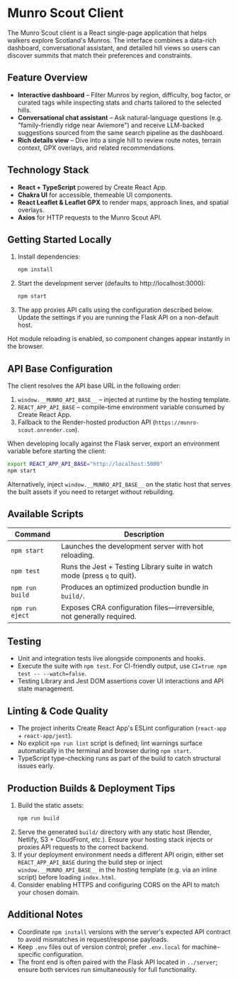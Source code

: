 # Munro Scout Client

The Munro Scout client is a React single-page application that helps walkers explore Scotland's Munros. The interface combines a data-rich dashboard, conversational assistant, and detailed hill views so users can discover summits that match their preferences and constraints.

## Feature Overview

- **Interactive dashboard** – Filter Munros by region, difficulty, bog factor, or curated tags while inspecting stats and charts tailored to the selected hills.
- **Conversational chat assistant** – Ask natural-language questions (e.g. "family-friendly ridge near Aviemore") and receive LLM-backed suggestions sourced from the same search pipeline as the dashboard.
- **Rich details view** – Dive into a single hill to review route notes, terrain context, GPX overlays, and related recommendations.

## Technology Stack

- **React + TypeScript** powered by Create React App.
- **Chakra UI** for accessible, themeable UI components.
- **React Leaflet & Leaflet GPX** to render maps, approach lines, and spatial overlays.
- **Axios** for HTTP requests to the Munro Scout API.

## Getting Started Locally

1. Install dependencies:
   ```bash
   npm install
   ```
2. Start the development server (defaults to http://localhost:3000):
   ```bash
   npm start
   ```
3. The app proxies API calls using the configuration described below. Update the settings if you are running the Flask API on a non-default host.

Hot module reloading is enabled, so component changes appear instantly in the browser.

## API Base Configuration

The client resolves the API base URL in the following order:

1. `window.__MUNRO_API_BASE__` – injected at runtime by the hosting template.
2. `REACT_APP_API_BASE` – compile-time environment variable consumed by Create React App.
3. Fallback to the Render-hosted production API (`https://munro-scout.onrender.com`).

When developing locally against the Flask server, export an environment variable before starting the client:

```bash
export REACT_APP_API_BASE="http://localhost:5000"
npm start
```

Alternatively, inject `window.__MUNRO_API_BASE__` on the static host that serves the built assets if you need to retarget without rebuilding.

## Available Scripts

| Command | Description |
| ------- | ----------- |
| `npm start` | Launches the development server with hot reloading. |
| `npm test` | Runs the Jest + Testing Library suite in watch mode (press `q` to quit). |
| `npm run build` | Produces an optimized production bundle in `build/`. |
| `npm run eject` | Exposes CRA configuration files—irreversible, not generally required. |

## Testing

- Unit and integration tests live alongside components and hooks.
- Execute the suite with `npm test`. For CI-friendly output, use `CI=true npm test -- --watch=false`.
- Testing Library and Jest DOM assertions cover UI interactions and API state management.

## Linting & Code Quality

- The project inherits Create React App's ESLint configuration (`react-app` + `react-app/jest`).
- No explicit `npm run lint` script is defined; lint warnings surface automatically in the terminal and browser during `npm start`.
- TypeScript type-checking runs as part of the build to catch structural issues early.

## Production Builds & Deployment Tips

1. Build the static assets:
   ```bash
   npm run build
   ```
2. Serve the generated `build/` directory with any static host (Render, Netlify, S3 + CloudFront, etc.). Ensure your hosting stack injects or proxies API requests to the correct backend.
3. If your deployment environment needs a different API origin, either set `REACT_APP_API_BASE` during the build step or inject `window.__MUNRO_API_BASE__` in the hosting template (e.g. via an inline script) before loading `index.html`.
4. Consider enabling HTTPS and configuring CORS on the API to match your chosen domain.

## Additional Notes

- Coordinate `npm install` versions with the server's expected API contract to avoid mismatches in request/response payloads.
- Keep `.env` files out of version control; prefer `.env.local` for machine-specific configuration.
- The front end is often paired with the Flask API located in `../server`; ensure both services run simultaneously for full functionality.

